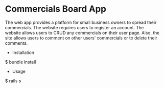 # Commercials Board App

The web app provides a platform for small business owners to spread their commercials. The website requires users to register an account. The website allows users to CRUD any commercials on their user page. Also, the site allows users to comment on other users' commercials or to delete their comments.
    
* Installation

$ bundle install

* Usage
    
$ rails s


